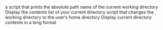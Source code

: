  a script that prints the absolute path name of the current working directory
Display the contents list of your current directory
script that changes the working directory to the user’s home directory
Display current directory contents in a long format
